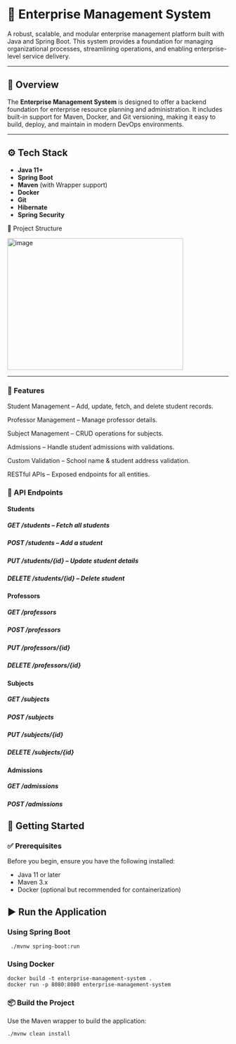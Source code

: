 # 🏢 Enterprise Management System

A robust, scalable, and modular enterprise management platform built with Java and Spring Boot. This system provides a foundation for managing organizational processes, streamlining operations, and enabling enterprise-level service delivery.

---

## 📌 Overview

The **Enterprise Management System** is designed to offer a backend foundation for enterprise resource planning and administration. It includes built-in support for Maven, Docker, and Git versioning, making it easy to build, deploy, and maintain in modern DevOps environments.

---

## ⚙️ Tech Stack

- **Java 11+**
- **Spring Boot**
- **Maven** (with Wrapper support)
- **Docker**
- **Git**
- **Hibernate**
- **Spring Security**
  
📂 Project Structure


<img width="400" height="300" alt="image" src="https://github.com/user-attachments/assets/65dc44c4-eaff-479c-9346-c32eecab6529" />

---

### 🚀 Features

Student Management – Add, update, fetch, and delete student records.

Professor Management – Manage professor details.

Subject Management – CRUD operations for subjects.

Admissions – Handle student admissions with validations.

Custom Validation – School name & student address validation.

RESTful APIs – Exposed endpoints for all entities.

### 📌 API Endpoints
#### Students
 ##### GET /students – Fetch all students
 ##### POST /students – Add a student
 ##### PUT /students/{id} – Update student details
 ##### DELETE /students/{id} – Delete student

#### Professors

 ##### GET /professors
 ##### POST /professors
 ##### PUT /professors/{id}
 ##### DELETE /professors/{id}

#### Subjects
 ##### GET /subjects
 ##### POST /subjects
 ##### PUT /subjects/{id}
 ##### DELETE /subjects/{id}

#### Admissions
 ##### GET /admissions
 ##### POST /admissions

## 🚀 Getting Started

### ✅ Prerequisites

Before you begin, ensure you have the following installed:

- Java 11 or later
- Maven 3.x
- Docker (optional but recommended for containerization)
## ▶️ Run the Application
      
### Using Spring Boot
     ./mvnw spring-boot:run

### Using Docker 
```
docker build -t enterprise-management-system .
docker run -p 8080:8080 enterprise-management-system
```

### 📦 Build the Project

Use the Maven wrapper to build the application:
```
./mvnw clean install


